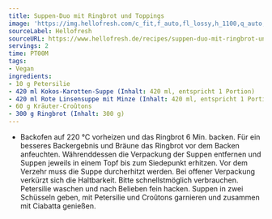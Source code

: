 ```yaml
---
title: Suppen-Duo mit Ringbrot und Toppings
image: 'https://img.hellofresh.com/c_fit,f_auto,fl_lossy,h_1100,q_auto,w_2600/hellofresh_s3/image/suppen-duo-mit-ringbrot-und-toppings-91834562.jpg'
sourceLabel: Hellofresh
sourceURL: https://www.hellofresh.de/recipes/suppen-duo-mit-ringbrot-und-toppings-63282efdc9bff60a7a00f11a
servings: 2
time: PT00M
tags:
- Vegan
ingredients:
- 10 g Petersilie
- 420 ml Kokos-Karotten-Suppe (Inhalt: 420 ml, entspricht 1 Portion)
- 420 ml Rote Linsensuppe mit Minze (Inhalt: 420 ml, entspricht 1 Portion)
- 60 g Kräuter-Croûtons
- 300 g Ringbrot (Inhalt: 300 g)
---
```


- Backofen auf 220 °C vorheizen und das Ringbrot 6 Min. backen. Für ein besseres Backergebnis und Bräune das Ringbrot vor dem Backen anfeuchten. Währenddessen die Verpackung der Suppen entfernen und Suppen jeweils in einem Topf bis zum Siedepunkt erhitzen. Vor dem Verzehr muss die Suppe durcherhitzt werden. Bei offener Verpackung verkürzt sich die Haltbarkeit. Bitte schnellstmöglich verbrauchen. Petersilie waschen und nach Belieben fein hacken. Suppen in zwei Schüsseln geben, mit Petersilie und Croûtons garnieren und zusammen mit Ciabatta genießen.
